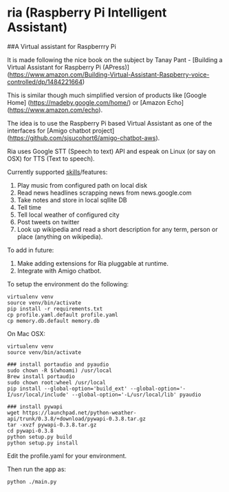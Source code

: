 # ria (Raspberry Pi Intelligent Assistant)
##A Virtual assistant for Raspberrry Pi

It is made following the nice book on the subject by Tanay Pant - [Building a Virtual Assistant for Raspberry Pi (APress)] (https://www.amazon.com/Building-Virtual-Assistant-Raspberry-voice-controlled/dp/1484221664)

This is similar though much simplified version of products like [Google Home] (https://madeby.google.com/home/) or [Amazon Echo] (https://www.amazon.com/echo).

The idea is to use the Raspberry Pi based Virtual Assistant as one of the interfaces for [Amigo chatbot project] (https://github.com/sjsucohort6/amigo-chatbot-aws).

Ria uses Google STT (Speech to text) API and espeak on Linux (or say on OSX) for TTS (Text to speech).

Currently supported [skills](https://developer.amazon.com/alexa-skills-kit)/features:
  1. Play music from configured path on local disk
  2. Read news headlines scrapping news from news.google.com
  3. Take notes and store in local sqllite DB
  4. Tell time
  5. Tell local weather of configured city
  6. Post tweets on twitter
  7. Look up wikipedia and read a short description for any term, person or place (anything on wikipedia).


To add in future:
  1. Make adding extensions for Ria pluggable at runtime.
  2. Integrate with Amigo chatbot.


To setup the environment do the following:
```
virtualenv venv
source venv/bin/activate
pip install -r requirements.txt
cp profile.yaml.default profile.yaml
cp memory.db.default memory.db
```

On Mac OSX:
```
virtualenv venv
source venv/bin/activate

### install portaudio and pyaudio
sudo chown -R $(whoami) /usr/local
Brew install portaudio
sudo chown root:wheel /usr/local
pip install --global-option='build_ext' --global-option='-I/usr/local/include' --global-option='-L/usr/local/lib' pyaudio

### install pywapi
wget https://launchpad.net/python-weather-api/trunk/0.3.8/+download/pywapi-0.3.8.tar.gz
tar -xvzf pywapi-0.3.8.tar.gz
cd pywapi-0.3.8
python setup.py build
python setup.py install
```

Edit the profile.yaml for your environment.

Then run the app as:
```
python ./main.py
```
